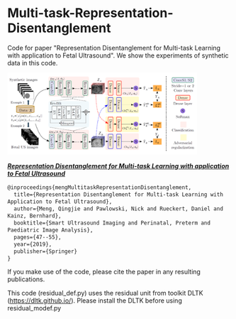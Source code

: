 # Multi-task-Representation-Disentanglement

Code for paper "Representation Disentanglement for Multi-task
Learning with application to Fetal Ultrasound". We show the experiments of synthetic data in this code.


<p align="left">
    <img src="images/method.png" width="85%" height="85%">
</p>

[**_Representation Disentanglement for Multi-task
Learning with application to Fetal Ultrasound_**](https://arxiv.org/abs/1908.07885)


```
@inproceedings{mengMultitaskRepresentationDisentanglement,
  title={Representation Disentanglement for Multi-task Learning with Application to Fetal Ultrasound},
  author={Meng, Qingjie and Pawlowski, Nick and Rueckert, Daniel and Kainz, Bernhard},
  booktitle={Smart Ultrasound Imaging and Perinatal, Preterm and Paediatric Image Analysis},
  pages={47--55},
  year={2019},
  publisher={Springer}
}
```

If you make use of the code, please cite the paper in any resulting publications.

This code (residual_def.py) uses the residual unit from toolkit DLTK (https://dltk.github.io/). Please install the DLTK before using residual_modef.py

